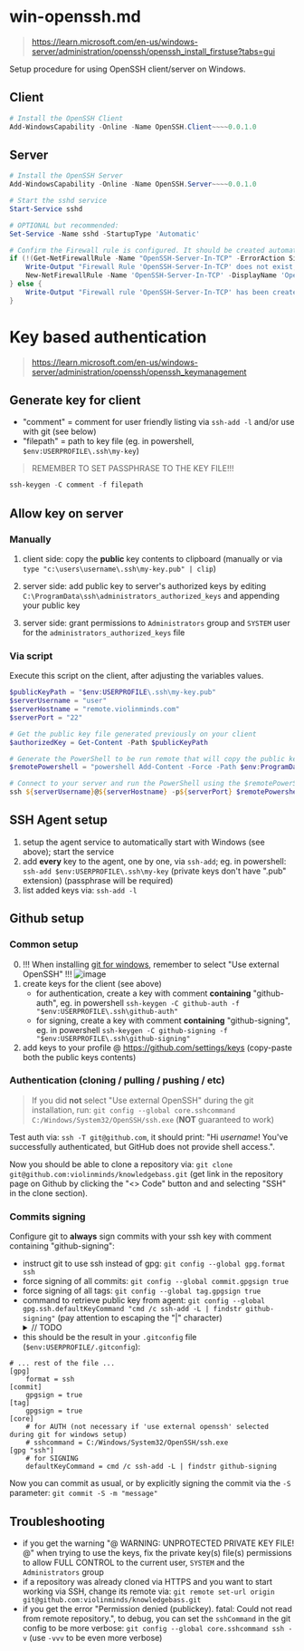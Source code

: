 # win-openssh.md

> https://learn.microsoft.com/en-us/windows-server/administration/openssh/openssh_install_firstuse?tabs=gui

Setup procedure for using OpenSSH client/server on Windows.

## Client

```powershell
# Install the OpenSSH Client
Add-WindowsCapability -Online -Name OpenSSH.Client~~~~0.0.1.0
```

## Server

```powershell
# Install the OpenSSH Server
Add-WindowsCapability -Online -Name OpenSSH.Server~~~~0.0.1.0

# Start the sshd service
Start-Service sshd

# OPTIONAL but recommended:
Set-Service -Name sshd -StartupType 'Automatic'

# Confirm the Firewall rule is configured. It should be created automatically by setup. Run the following to verify
if (!(Get-NetFirewallRule -Name "OpenSSH-Server-In-TCP" -ErrorAction SilentlyContinue | Select-Object Name, Enabled)) {
    Write-Output "Firewall Rule 'OpenSSH-Server-In-TCP' does not exist, creating it..."
    New-NetFirewallRule -Name 'OpenSSH-Server-In-TCP' -DisplayName 'OpenSSH Server (sshd)' -Enabled True -Direction Inbound -Protocol TCP -Action Allow -LocalPort 22
} else {
    Write-Output "Firewall rule 'OpenSSH-Server-In-TCP' has been created and exists."
}
```

# Key based authentication

> https://learn.microsoft.com/en-us/windows-server/administration/openssh/openssh_keymanagement

## Generate key for client

- "comment" = comment for user friendly listing via `ssh-add -l` and/or use with git (see below)
- "filepath" = path to key file (eg. in powershell, `$env:USERPROFILE\.ssh\my-key`)

> REMEMBER TO SET PASSPHRASE TO THE KEY FILE!!!

```powershell
ssh-keygen -C comment -f filepath
```

## Allow key on server

### Manually

1. client side: copy the **public** key contents to clipboard (manually or via `type "c:\users\username\.ssh\my-key.pub" | clip`)

2. server side: add public key to server's authorized keys by editing `C:\ProgramData\ssh\administrators_authorized_keys` and appending your public key
3. server side: grant permissions to `Administrators` group and `SYSTEM` user for the `administrators_authorized_keys` file

### Via script

Execute this script on the client, after adjusting the variables values.

```powershell
$publicKeyPath = "$env:USERPROFILE\.ssh\my-key.pub"
$serverUsername = "user"
$serverHostname = "remote.violinminds.com"
$serverPort = "22"

# Get the public key file generated previously on your client
$authorizedKey = Get-Content -Path $publicKeyPath

# Generate the PowerShell to be run remote that will copy the public key file generated previously on your client to the authorized_keys file on your server
$remotePowershell = "powershell Add-Content -Force -Path $env:ProgramData\ssh\administrators_authorized_keys -Value '$authorizedKey';icacls.exe ""$env:ProgramData\ssh\administrators_authorized_keys"" /inheritance:r /grant ""Administrators:F"" /grant ""SYSTEM:F"""

# Connect to your server and run the PowerShell using the $remotePowerShell variable
ssh ${serverUsername}@${serverHostname} -p${serverPort} $remotePowershell
```

## SSH Agent setup

1. setup the agent service to automatically start with Windows (see above); start the service
2. add **every** key to the agent, one by one, via `ssh-add`; eg. in powershell: `ssh-add $env:USERPROFILE\.ssh\my-key` (private keys don't have ".pub" extension) (passphrase will be required)
3. list added keys via: `ssh-add -l`

## Github setup

### Common setup

0. !!! When installing [git for windows](https://gitforwindows.org/), remember to select "Use external OpenSSH" !!!
   ![image](https://user-images.githubusercontent.com/18366087/212734447-56f811dd-6bdd-46c4-bc10-8032b7ef2387.png)
1. create keys for the client (see above)
   - for authentication, create a key with comment **containing** "github-auth", eg. in powershell `ssh-keygen -C github-auth -f "$env:USERPROFILE\.ssh\github-auth"`
   - for signing, create a key with comment **containing** "github-signing", eg. in powershell `ssh-keygen -C github-signing -f "$env:USERPROFILE\.ssh\github-signing"`
2. add keys to your profile @ https://github.com/settings/keys (copy-paste both the public keys contents)

### Authentication (cloning / pulling / pushing / etc)

> If you did **not** select "Use external OpenSSH" during the git installation, run: `git config --global core.sshcommand C:/Windows/System32/OpenSSH/ssh.exe` (**NOT** guaranteed to work)

Test auth via: `ssh -T git@github.com`, it should print: "Hi _username_! You've successfully authenticated, but GitHub does not provide shell access.".

Now you should be able to clone a repository via: `git clone git@github.com:violinminds/knowledgebass.git` (get link in the repository page on Github by clicking the "<> Code" button and and selecting "SSH" in the clone section).

### Commits signing

Configure git to **always** sign commits with your ssh key with comment containing "github-signing":

- instruct git to use ssh instead of gpg: `git config --global gpg.format ssh`
- force signing of all commits: `git config --global commit.gpgsign true`
- force signing of all tags: `git config --global tag.gpgsign true`
- command to retrieve public key from agent: `git config --global gpg.ssh.defaultKeyCommand "cmd /c ssh-add -L | findstr github-signing"` (pay attention to escaping the "|" character) <details><summary>// TODO</summary>fix procedure to allow other hosts aside github eg? `[includeIf "hasconfig:remote.*.url:**github.com**"]`</details>
- this should be the result in your `.gitconfig` file (`$env:USERPROFILE/.gitconfig`):

```log
# ... rest of the file ...
[gpg]
    format = ssh
[commit]
    gpgsign = true
[tag]
    gpgsign = true
[core]
    # for AUTH (not necessary if 'use external openssh' selected during git for windows setup)
    # sshcommand = C:/Windows/System32/OpenSSH/ssh.exe
[gpg "ssh"]
    # for SIGNING
    defaultKeyCommand = cmd /c ssh-add -L | findstr github-signing
```

Now you can commit as usual, or by explicitly signing the commit via the `-S` parameter: `git commit -S -m "message"`

## Troubleshooting

- if you get the warning "@ WARNING: UNPROTECTED PRIVATE KEY FILE! @" when trying to use the keys, fix the private key(s) file(s) permissions to allow FULL CONTROL to the current user, `SYSTEM` and the `Administrators` group
- if a repository was already cloned via HTTPS and you want to start working via SSH, change its remote via: `git remote set-url origin git@github.com:violinminds/knowledgebass.git`
- if you get the error "Permission denied (publickey). fatal: Could not read from remote repository.", to debug, you can set the `sshCommand` in the git config to be more verbose: `git config --global core.sshcommand ssh -v` (use `-vvv` to be even more verbose)
